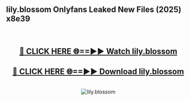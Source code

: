 <h2>lily.blossom Onlyfans Leaked New Files (2025) x8e39</h2>
<br>
<div align="center">
<h2><a href="https://mediafiles.top/lily.blossom&ref=git" rel="nofollow">🔴 CLICK HERE 🌐==►► Watch lily.blossom</a></h2>
<h2><a href="https://mediafiles.top/lily.blossom&ref=git" rel="nofollow">🔴 CLICK HERE 🌐==►► Download lily.blossom</a></h2>
<br>
<a href="https://mediafiles.top/lily.blossom&ref=git" rel="nofollow" data-target="animated-image.originalLink"><img src="https://i.ibb.co.com/xMMVF88/686577567.gif" alt="lily.blossom" style="max-width: 100%; display: inline-block;" data-target="animated-image.originalImage"></a>
</div>
<br>
<br>